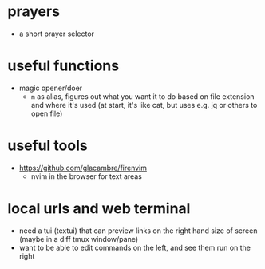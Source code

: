# prayers
- a short prayer selector

# useful functions
- magic opener/doer
	- `m` as alias, figures out what you want it to do based on file extension and where it's used (at start, it's like cat, but uses e.g. jq or others to open file)

# useful tools
- https://github.com/glacambre/firenvim
	- nvim in the browser for text areas

# local urls and web terminal
- need a tui (textui) that can preview links on the right hand size of screen (maybe in a diff tmux window/pane)
- want to be able to edit commands on the left, and see them run on the right
